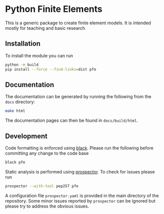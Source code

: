 # Python Finite Elements

This is a generic package to create finite element models.
It is intended mostly for teaching and basic research.

## Installation

To install the module you can run
```bash
python -m build
pip install --force --find-links=dist pfe
```

## Documentation

The documentation can be generated by running the following from the ``docs`` directory:
```bash
make html
```
The documentation pages can then be found in ``docs/build/html``.

## Development

Code formatting is enforced using [black](https://github.com/psf/black).
Please run the following before committing any change to the code base
```bash
black pfe
```

Static analysis is performed using [prospector](https://github.com/PyCQA/prospector/).
To check for issues please run
```bash
prospector --with-tool pep257 pfe
```
A configuration file ``prospector.yaml`` is provided in the main directory of the repository.
Some minor issues reported by ``prospector`` can be ignored but please try to address the obvious
issues.
